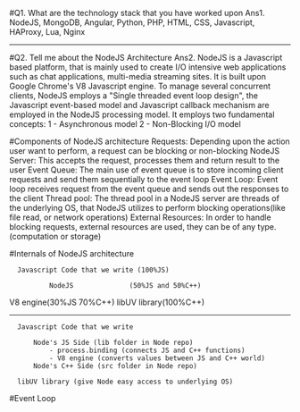 #Q1. What are the technology stack that you have worked upon
Ans1. NodeJS, MongoDB, Angular, Python, PHP, HTML, CSS, Javascript, HAProxy, Lua, Nginx

------------------------------------------------------------------------------------------------------
#Q2. Tell me about the NodeJS Architecture
Ans2. NodeJS is a Javascript based platform, that is mainly used to create I/O intensive web applications such as chat applications, multi-media streaming sites. It is built upon Google Chrome's V8 Javascript engine.
To manage several concurrent clients, NodeJS employs a "Single threaded event loop design", the Javascript event-based model and Javascript callback mechanism are employed in the NodeJS processing model. It employs
two fundamental concepts:
1 - Asynchronous model
2 - Non-Blocking I/O model

#Components of NodeJS architecture
Requests: Depending upon the action user want to perform, a request can be blocking or non-blocking
NodeJS Server: This accepts the request, processes them and return result to the user
Event Queue: The main use of event queue is to store incoming client requests and send them sequentially to the event loop
Event Loop: Event loop receives request from the event queue and sends out the responses to the client
Thread pool: The thread pool in a NodeJS server are threads of the underlying OS, that NodeJS utilizes to perform blocking operations(like file read, or network operations)
External Resources: In order to handle blocking requests, external resources are used, they can be of any type. (computation or storage)

#Internals of NodeJS architecture

      Javascript Code that we write (100%JS)

              NodeJS              (50%JS and 50%C++)

   V8 engine(30%JS 70%C++)        libUV library(100%C++)


--------------------------------------------------------------------------------------------------------------------

      Javascript Code that we write

          Node's JS Side (lib folder in Node repo) 
              - process.binding (connects JS and C++ functions)
              - V8 engine (converts values between JS and C++ world)
          Node's C++ Side (src folder in Node repo)

      libUV library (give Node easy access to underlying OS)

#Event Loop







